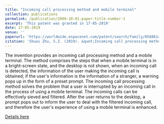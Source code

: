 ```yaml
---
title: "Incoming call processing method and mobile terminal"
collection: publications
permalink: /publication/2009-10-01-paper-title-number-1
excerpt: 'This patent was granted in 17-05-2019'
date: 17-05-2019
venue: ''
paperurl: 'https://worldwide.espacenet.com/patent/search/family/058861401/publication/CN106686252A?q=CN106686252B&called_by=epo.org'
citation: 'Shuai Zhu, S.Z. (2019). &quot;Incoming call processing method and mobile terminal'
---
```

The invention provides an incoming call processing method and a mobile terminal. The method comprises the steps that when a mobile terminal is in a bright-screen state, and the desktop is not shown, when an incoming call is detected, the information of the user making the incoming call is obtained; if the user's information is the information of a stranger, a warning pops up in the form of a preset prompt. The incoming call processing method solves the problem that a user is interrupted by an incoming call in the process of using a mobile terminal. The incoming calls can be effectively sieved and filtered. After the user returns to the desktop, a prompt pops out to inform the user to deal with the filtered incoming call, and therefore the user's experience of using a mobile terminal is enhanced.

[Details here](https://worldwide.espacenet.com/patent/search/family/058861401/publication/CN106686252A?q=CN106686252B&called_by=epo.org)

